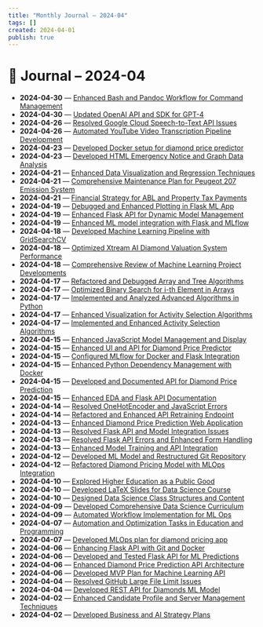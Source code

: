 ```yaml
---
title: "Monthly Journal – 2024-04"
tags: []
created: 2024-04-01
publish: true
---
```


# 📅 Journal – 2024-04

- **2024-04-30** — [Enhanced Bash and Pandoc Workflow for Command Management](../Dev/2024-04-30_Enhanced_Bash_and_Pandoc_Workflow_for_Command_Mana.md)
- **2024-04-30** — [Updated OpenAI API and SDK for GPT-4](../Dev/2024-04-30_Updated_OpenAI_API_and_SDK_for_GPT-4.md)
- **2024-04-26** — [Resolved Google Cloud Speech-to-Text API Issues](../Dev/2024-04-26_Resolved_Google_Cloud_Speech-to-Text_API_Issues.md)
- **2024-04-26** — [Automated YouTube Video Transcription Pipeline Development](../Dev/2024-04-26_Automated_YouTube_Video_Transcription_Pipeline_Dev.md)
- **2024-04-23** — [Developed Docker setup for diamond price predictor](../Dev/2024-04-23_Developed_Docker_setup_for_diamond_price_predictor.md)
- **2024-04-23** — [Developed HTML Emergency Notice and Graph Data Analysis](../Dev/2024-04-23_Developed_HTML_Emergency_Notice_and_Graph_Data_Ana.md)
- **2024-04-21** — [Enhanced Data Visualization and Regression Techniques](../Dev/2024-04-21_Enhanced_Data_Visualization_and_Regression_Techniq.md)
- **2024-04-21** — [Comprehensive Maintenance Plan for Peugeot 207 Emission System](../Business/2024-04-21_Comprehensive_Maintenance_Plan_for_Peugeot_207_Emi.md)
- **2024-04-21** — [Financial Strategy for ABL and Property Tax Payments](../Business/2024-04-21_Financial_Strategy_for_ABL_and_Property_Tax_Paymen.md)
- **2024-04-19** — [Debugged and Enhanced Plotting in Flask ML App](../Dev/2024-04-19_Debugged_and_Enhanced_Plotting_in_Flask_ML_App.md)
- **2024-04-19** — [Enhanced Flask API for Dynamic Model Management](../Dev/2024-04-19_Enhanced_Flask_API_for_Dynamic_Model_Management.md)
- **2024-04-19** — [Enhanced ML model integration with Flask and MLflow](../Dev/2024-04-19_Enhanced_ML_model_integration_with_Flask_and_MLflo.md)
- **2024-04-18** — [Developed Machine Learning Pipeline with GridSearchCV](../Dev/2024-04-18_Developed_Machine_Learning_Pipeline_with_GridSearc.md)
- **2024-04-18** — [Optimized Xtream AI Diamond Valuation System Performance](../Dev/2024-04-18_Optimized_Xtream_AI_Diamond_Valuation_System_Perfo.md)
- **2024-04-18** — [Comprehensive Review of Machine Learning Project Developments](../Dev/2024-04-18_Comprehensive_Review_of_Machine_Learning_Project_D.md)
- **2024-04-17** — [Refactored and Debugged Array and Tree Algorithms](../Dev/2024-04-17_Refactored_and_Debugged_Array_and_Tree_Algorithms.md)
- **2024-04-17** — [Optimized Binary Search for i-th Element in Arrays](../Dev/2024-04-17_Optimized_Binary_Search_for_i-th_Element_in_Arrays.md)
- **2024-04-17** — [Implemented and Analyzed Advanced Algorithms in Python](../Dev/2024-04-17_Implemented_and_Analyzed_Advanced_Algorithms_in_Py.md)
- **2024-04-17** — [Enhanced Visualization for Activity Selection Algorithms](../Dev/2024-04-17_Enhanced_Visualization_for_Activity_Selection_Algo.md)
- **2024-04-17** — [Implemented and Enhanced Activity Selection Algorithms](../Dev/2024-04-17_Implemented_and_Enhanced_Activity_Selection_Algori.md)
- **2024-04-15** — [Enhanced JavaScript Model Management and Display](../Dev/2024-04-15_Enhanced_JavaScript_Model_Management_and_Display.md)
- **2024-04-15** — [Enhanced UI and API for Diamond Price Predictor](../Dev/2024-04-15_Enhanced_UI_and_API_for_Diamond_Price_Predictor.md)
- **2024-04-15** — [Configured MLflow for Docker and Flask Integration](../Dev/2024-04-15_Configured_MLflow_for_Docker_and_Flask_Integration.md)
- **2024-04-15** — [Enhanced Python Dependency Management with Docker](../Dev/2024-04-15_Enhanced_Python_Dependency_Management_with_Docker.md)
- **2024-04-15** — [Developed and Documented API for Diamond Price Prediction](../Dev/2024-04-15_Developed_and_Documented_API_for_Diamond_Price_Pre.md)
- **2024-04-15** — [Enhanced EDA and Flask API Documentation](../Dev/2024-04-15_Enhanced_EDA_and_Flask_API_Documentation.md)
- **2024-04-14** — [Resolved OneHotEncoder and JavaScript Errors](../Dev/2024-04-14_Resolved_OneHotEncoder_and_JavaScript_Errors.md)
- **2024-04-14** — [Refactored and Enhanced API Retraining Endpoint](../Dev/2024-04-14_Refactored_and_Enhanced_API_Retraining_Endpoint.md)
- **2024-04-13** — [Enhanced Diamond Price Prediction Web Application](../Dev/2024-04-13_Enhanced_Diamond_Price_Prediction_Web_Application.md)
- **2024-04-13** — [Resolved Flask API and Model Integration Issues](../Dev/2024-04-13_Resolved_Flask_API_and_Model_Integration_Issues.md)
- **2024-04-13** — [Resolved Flask API Errors and Enhanced Form Handling](../Dev/2024-04-13_Resolved_Flask_API_Errors_and_Enhanced_Form_Handli.md)
- **2024-04-13** — [Enhanced Model Training and API Integration](../Dev/2024-04-13_Enhanced_Model_Training_and_API_Integration.md)
- **2024-04-12** — [Developed ML Model and Restructured Git Repository](../Dev/2024-04-12_Developed_ML_Model_and_Restructured_Git_Repository.md)
- **2024-04-12** — [Refactored Diamond Pricing Model with MLOps Integration](../Dev/2024-04-12_Refactored_Diamond_Pricing_Model_with_MLOps_Integr.md)
- **2024-04-10** — [Explored Higher Education as a Public Good](../Business/2024-04-10_Explored_Higher_Education_as_a_Public_Good.md)
- **2024-04-10** — [Developed LaTeX Slides for Data Science Course](../Teaching/2024-04-10_Developed_LaTeX_Slides_for_Data_Science_Course.md)
- **2024-04-10** — [Designed Data Science Class Structures and Content](../Teaching/2024-04-10_Designed_Data_Science_Class_Structures_and_Content.md)
- **2024-04-09** — [Developed Comprehensive Data Science Curriculum](../Teaching/2024-04-09_Developed_Comprehensive_Data_Science_Curriculum.md)
- **2024-04-09** — [Automated Workflow Implementation for ML Ops](../Dev/2024-04-09_Automated_Workflow_Implementation_for_ML_Ops.md)
- **2024-04-07** — [Automation and Optimization Tasks in Education and Programming](../Dev/2024-04-07_Automation_and_Optimization_Tasks_in_Education_and.md)
- **2024-04-07** — [Developed MLOps plan for diamond pricing app](../Dev/2024-04-07_Developed_MLOps_plan_for_diamond_pricing_app.md)
- **2024-04-06** — [Enhancing Flask API with Git and Docker](../Dev/2024-04-06_Enhancing_Flask_API_with_Git_and_Docker.md)
- **2024-04-06** — [Developed and Tested Flask API for ML Predictions](../Dev/2024-04-06_Developed_and_Tested_Flask_API_for_ML_Predictions.md)
- **2024-04-06** — [Enhanced Diamond Price Prediction API Architecture](../Dev/2024-04-06_Enhanced_Diamond_Price_Prediction_API_Architecture.md)
- **2024-04-06** — [Developed MVP Plan for Machine Learning API](../Dev/2024-04-06_Developed_MVP_Plan_for_Machine_Learning_API.md)
- **2024-04-04** — [Resolved GitHub Large File Limit Issues](../Dev/2024-04-04_Resolved_GitHub_Large_File_Limit_Issues.md)
- **2024-04-04** — [Developed REST API for Diamonds ML Model](../Dev/2024-04-04_Developed_REST_API_for_Diamonds_ML_Model.md)
- **2024-04-02** — [Enhanced Candidate Profile and Server Management Techniques](../Business/2024-04-02_Enhanced_Candidate_Profile_and_Server_Management_T.md)
- **2024-04-02** — [Developed Business and AI Strategy Plans](../Business/2024-04-02_Developed_Business_and_AI_Strategy_Plans.md)